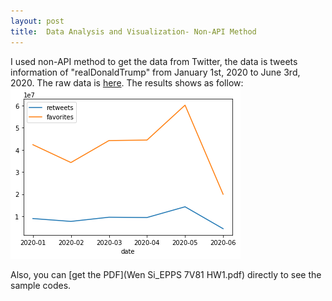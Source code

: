 ```yaml
---
layout: post
title:  Data Analysis and Visualization- Non-API Method
---
```


I used non-API method to get the data from Twitter, the data is tweets information of "realDonaldTrump" from January 1st, 2020 to June 3rd, 2020. The raw data is [here](https://github.com/WenSi001/WenSi001.github.io/blob/master/realdt.csv).
The results shows as follow:
![](https://github.com/WenSi001/WenSi001.github.io/blob/master/realdt.png)


Also, you can [get the PDF](Wen Si_EPPS 7V81 HW1.pdf) directly to see the sample codes. 
